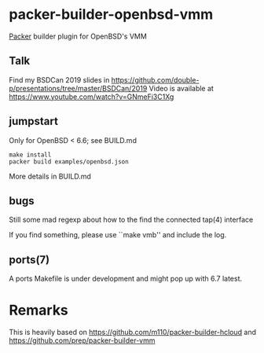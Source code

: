 # packer-builder-openbsd-vmm
[Packer](https://packer.io/) builder plugin for OpenBSD's VMM

## Talk
Find my BSDCan 2019 slides in https://github.com/double-p/presentations/tree/master/BSDCan/2019
Video is available at https://www.youtube.com/watch?v=GNmeFi3C1Xg

## jumpstart
Only for OpenBSD < 6.6; see BUILD.md
```
make install
packer build examples/openbsd.json
```
More details in BUILD.md

## bugs
Still some mad regexp about how to the find the connected tap(4) interface

If you find something, please use ``make vmb'' and include the log.

## ports(7)
A ports Makefile is under development and might pop up with 6.7 latest.

# Remarks
This is heavily based on https://github.com/m110/packer-builder-hcloud and
https://github.com/prep/packer-builder-vmm
